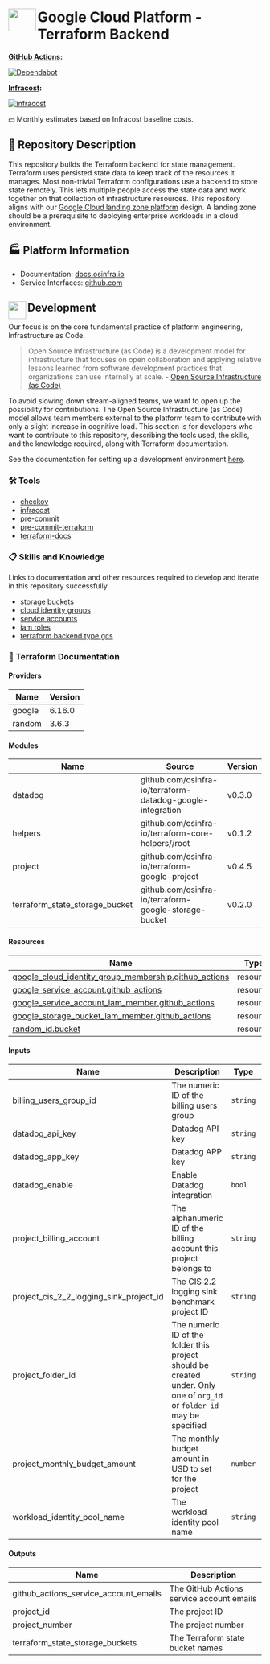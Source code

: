 # <img align="left" width="55" height="45" src="https://github.com/osinfra-io/google-cloud-terraform-backend/assets/1610100/728bce8c-4c5a-471d-bf0e-36835d7796ff"> Google Cloud Platform - Terraform Backend

**[GitHub Actions](https://github.com/osinfra-io/google-cloud-terraform-backend/actions):**

[![Dependabot](https://github.com/osinfra-io/google-cloud-terraform-backend/actions/workflows/dependabot.yml/badge.svg)](https://github.com/osinfra-io/google-cloud-terraform-backend/actions/workflows/dependabot.yml)

**[Infracost](https://www.infracost.io):**

[![infracost](https://img.shields.io/endpoint?url=https://dashboard.api.infracost.io/shields/json/cbeecfe3-576f-4553-984c-e451a575ee47/repos/9c3ee651-0722-41fc-8486-1a44637bd381/branch/af4debc9-dbda-4648-97ba-42a664cd3856)](https://dashboard.infracost.io/org/osinfra-io/repos/9c3ee651-0722-41fc-8486-1a44637bd381?tab=settings)

💵 Monthly estimates based on Infracost baseline costs.

## 📄 Repository Description

This repository builds the Terraform backend for state management. Terraform uses persisted state data to keep track of the resources it manages. Most non-trivial Terraform configurations use a backend to store state remotely. This lets multiple people access the state data and work together on that collection of infrastructure resources. This repository aligns with our [Google Cloud landing zone platform](https://docs.osinfra.io/google-cloud-platform/landing-zone) design. A landing zone should be a prerequisite to deploying enterprise workloads in a cloud environment.

## 🏭 Platform Information

- Documentation: [docs.osinfra.io](https://docs.osinfra.io/product-guides/google-cloud-platform/landing-zone/google-cloud-terraform-backend)
- Service Interfaces: [github.com](https://github.com/osinfra-io/google-cloud-terraform-backend/issues/new/choose)

## <img align="left" width="35" height="35" src="https://github.com/osinfra-io/github-organization-management/assets/1610100/39d6ae3b-ccc2-42db-92f1-276a5bc54e65"> Development

Our focus is on the core fundamental practice of platform engineering, Infrastructure as Code.

>Open Source Infrastructure (as Code) is a development model for infrastructure that focuses on open collaboration and applying relative lessons learned from software development practices that organizations can use internally at scale. - [Open Source Infrastructure (as Code)](https://www.osinfra.io)

To avoid slowing down stream-aligned teams, we want to open up the possibility for contributions. The Open Source Infrastructure (as Code) model allows team members external to the platform team to contribute with only a slight increase in cognitive load. This section is for developers who want to contribute to this repository, describing the tools used, the skills, and the knowledge required, along with Terraform documentation.

See the documentation for setting up a development environment [here](https://docs.osinfra.io/fundamentals/development-setup).

### 🛠️ Tools

- [checkov](https://github.com/bridgecrewio/checkov)
- [infracost](https://github.com/infracost/infracost)
- [pre-commit](https://github.com/pre-commit/pre-commit)
- [pre-commit-terraform](https://github.com/antonbabenko/pre-commit-terraform)
- [terraform-docs](https://github.com/terraform-docs/terraform-docs)

### 📋 Skills and Knowledge

Links to documentation and other resources required to develop and iterate in this repository successfully.

- [storage buckets](https://cloud.google.com/storage/docs/key-terms#buckets)
- [cloud identity groups](https://cloud.google.com/identity/docs/concepts/groups)
- [service accounts](https://cloud.google.com/iam/docs/service-accounts)
- [iam roles](https://cloud.google.com/iam/docs/understanding-roles)
- [terraform backend type gcs](https://developer.hashicorp.com/terraform/language/settings/backends/gcs)

### 📓 Terraform Documentation

<!-- BEGIN_TF_DOCS -->
#### Providers

| Name | Version |
|------|---------|
| google | 6.16.0 |
| random | 3.6.3 |

#### Modules

| Name | Source | Version |
|------|--------|---------|
| datadog | github.com/osinfra-io/terraform-datadog-google-integration | v0.3.0 |
| helpers | github.com/osinfra-io/terraform-core-helpers//root | v0.1.2 |
| project | github.com/osinfra-io/terraform-google-project | v0.4.5 |
| terraform\_state\_storage\_bucket | github.com/osinfra-io/terraform-google-storage-bucket | v0.2.0 |

#### Resources

| Name | Type |
|------|------|
| [google_cloud_identity_group_membership.github_actions](https://registry.terraform.io/providers/hashicorp/google/latest/docs/resources/cloud_identity_group_membership) | resource |
| [google_service_account.github_actions](https://registry.terraform.io/providers/hashicorp/google/latest/docs/resources/service_account) | resource |
| [google_service_account_iam_member.github_actions](https://registry.terraform.io/providers/hashicorp/google/latest/docs/resources/service_account_iam_member) | resource |
| [google_storage_bucket_iam_member.github_actions](https://registry.terraform.io/providers/hashicorp/google/latest/docs/resources/storage_bucket_iam_member) | resource |
| [random_id.bucket](https://registry.terraform.io/providers/hashicorp/random/latest/docs/resources/id) | resource |

#### Inputs

| Name | Description | Type | Default | Required |
|------|-------------|------|---------|:--------:|
| billing\_users\_group\_id | The numeric ID of the billing users group | `string` | `"03dy6vkm4a7ag9g"` | no |
| datadog\_api\_key | Datadog API key | `string` | n/a | yes |
| datadog\_app\_key | Datadog APP key | `string` | n/a | yes |
| datadog\_enable | Enable Datadog integration | `bool` | `false` | no |
| project\_billing\_account | The alphanumeric ID of the billing account this project belongs to | `string` | `"01C550-A2C86B-B8F16B"` | no |
| project\_cis\_2\_2\_logging\_sink\_project\_id | The CIS 2.2 logging sink benchmark project ID | `string` | n/a | yes |
| project\_folder\_id | The numeric ID of the folder this project should be created under. Only one of `org_id` or `folder_id` may be specified | `string` | n/a | yes |
| project\_monthly\_budget\_amount | The monthly budget amount in USD to set for the project | `number` | `5` | no |
| workload\_identity\_pool\_name | The workload identity pool name | `string` | n/a | yes |

#### Outputs

| Name | Description |
|------|-------------|
| github\_actions\_service\_account\_emails | The GitHub Actions service account emails |
| project\_id | The project ID |
| project\_number | The project number |
| terraform\_state\_storage\_buckets | The Terraform state bucket names |
<!-- END_TF_DOCS -->
